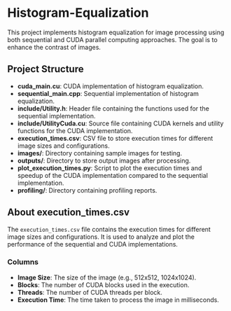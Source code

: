 # Histogram-Equalization
This project implements histogram equalization for image processing using both sequential and CUDA parallel computing approaches. The goal is to enhance the contrast of images.

## Project Structure
- **cuda_main.cu**: CUDA implementation of histogram equalization.
- **sequential_main.cpp**: Sequential implementation of histogram equalization.
- **include/Utility.h**: Header file containing the functions used for the sequential implementation.
- **include/UtilityCuda.cu**: Source file containing CUDA kernels and utility functions for the CUDA implementation.
- **execution_times.csv**: CSV file to store execution times for different image sizes and configurations.
- **images/**: Directory containing sample images for testing.
- **outputs/**: Directory to store output images after processing.
- **plot_execution_times.py**: Script to plot the execution times and speedup of the CUDA implementation compared to the sequential implementation.
- **profiling/**: Directory containing profiling reports.


## About execution_times.csv

The `execution_times.csv` file contains the execution times for different image sizes and configurations. It is used to analyze and plot the performance of the sequential and CUDA implementations.

### Columns

- **Image Size**: The size of the image (e.g., 512x512, 1024x1024).
- **Blocks**: The number of CUDA blocks used in the execution.
- **Threads**: The number of CUDA threads per block.
- **Execution Time**: The time taken to process the image in milliseconds.

